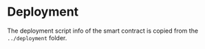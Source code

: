 # Deployment

The deployment script info of the smart contract is copied from the `../deployment` folder.
